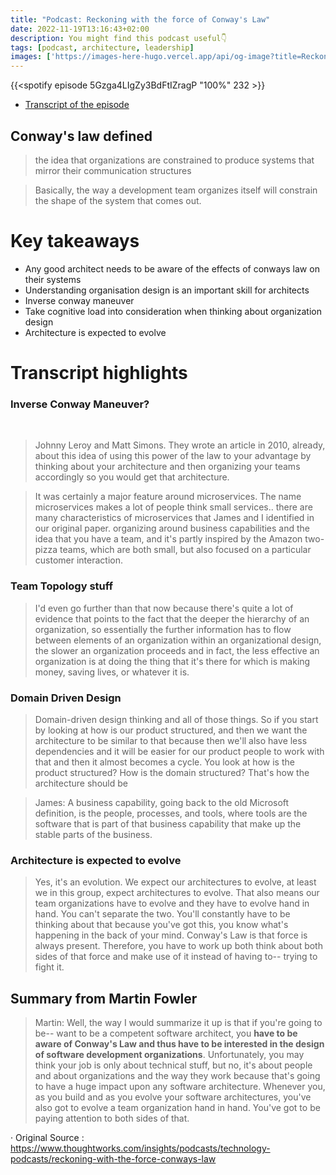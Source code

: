 ```yaml
---
title: "Podcast: Reckoning with the force of Conway's Law"
date: 2022-11-19T13:16:43+02:00
description: You might find this podcast useful👇
tags: [podcast, architecture, leadership]
images: ['https://images-here-hugo.vercel.app/api/og-image?title=Reckoning%20with%20the%20force%20of%20Conways%20Law']
---
```


{{<spotify episode 5Gzga4LIgZy3BdFtIZragP "100%" 232 >}}
- [Transcript of the episode](https://www.thoughtworks.com/insights/podcasts/technology-podcasts/reckoning-with-the-force-conways-law)

## Conway's law defined
> the idea that organizations are constrained to produce systems that mirror their communication structures

> Basically, the way a development team organizes itself will constrain the shape of the system that comes out.
# Key takeaways
- Any good architect needs to be aware of the effects of conways law on their systems
- Understanding organisation design is an important skill for architects
- Inverse conway maneuver
- Take cognitive load into consideration when thinking about organization design
- Architecture is expected to evolve

# Transcript highlights

### Inverse Conway Maneuver?
 
> Johnny Leroy and Matt Simons. They wrote an article in 2010, already, about this idea of using this power of the law to your advantage by thinking about your architecture and then organizing your teams accordingly so you would get that architecture.

> It was certainly a major feature around microservices. The name microservices makes a lot of people think small services.. there are many characteristics of microservices that James and I identified in our original paper. 
> organizing around business capabilities and the idea that you have a team, and it's partly inspired by the Amazon two-pizza teams, which are both small, but also focused on a particular customer interaction.


### Team Topology stuff
> I'd even go further than that now because there's quite a lot of evidence that points to the fact that the deeper the hierarchy of an organization, so essentially the further information has to flow between elements of an organization within an organizational design, the slower an organization proceeds and in fact, the less effective an organization is at doing the thing that it's there for which is making money, saving lives, or whatever it is.


### Domain Driven Design

> Domain-driven design thinking and all of those things. So if you start by looking at how is our product structured, and then we want the architecture to be similar to that because then we'll also have less dependencies and it will be easier for our product people to work with that and then it almost becomes a cycle. You look at how is the product structured? How is the domain structured? That's how the architecture should be

> James: A business capability, going back to the old Microsoft definition, is the people, processes, and tools, where tools are the software that is part of that business capability that make up the stable parts of the business.

### Architecture is expected to evolve
> Yes, it's an evolution. We expect our architectures to evolve, at least we in this group, expect architectures to evolve. That also means our team organizations have to evolve and they have to evolve hand in hand. You can't separate the two. You'll constantly have to be thinking about that because you've got this, you know what's happening in the back of your mind. Conway's Law is that force is always present. Therefore, you have to work up both think about both sides of that force and make use of it instead of having to-- trying to fight it.


## Summary from Martin Fowler
> Martin: Well, the way I would summarize it up is that if you're going to be-- want to be a competent software architect, you **have to be aware of Conway's Law and thus have to be interested in the design of software development organizations**. Unfortunately, you may think your job is only about technical stuff, but no, it's about people and about organizations and the way they work because that's going to have a huge impact upon any software architecture. Whenever you, as you build and as you evolve your software architectures, you've also got to evolve a team organization hand in hand. You've got to be paying attention to both sides of that.

· Original Source : https://www.thoughtworks.com/insights/podcasts/technology-podcasts/reckoning-with-the-force-conways-law